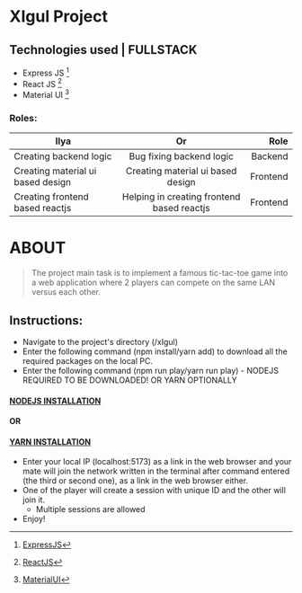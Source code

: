 # XIgul Project

## Technologies used | FULLSTACK

- Express JS [^1]
- React JS [^2]
- Material UI [^3]

[^1]: [ExpressJS](https://en.wikipedia.org/wiki/Express.js)
[^2]: [ReactJS](<https://en.wikipedia.org/wiki/React_(JavaScript_library)>)
[^3]: [MaterialUI](https://en.wikipedia.org/wiki/Material_Design)

### Roles:

| Ilya                              |                     Or                     |     Role |
| --------------------------------- | :----------------------------------------: | -------: |
| Creating backend logic            |          Bug fixing backend logic          |  Backend |
| Creating material ui based design |     Creating material ui based design      | Frontend |
| Creating frontend based reactjs   | Helping in creating frontend based reactjs | Frontend |

# ABOUT

> The project main task is to implement a famous tic-tac-toe game into a web application where 2 players can compete on the same LAN versus each other.

## Instructions:

- Navigate to the project's directory (/xIgul)
- Enter the following command (npm install/yarn add) to download all the required packages on the local PC.
- Enter the following command (npm run play/yarn run play) - NODEJS REQUIRED TO BE DOWNLOADED! OR YARN OPTIONALLY

#### [NODEJS INSTALLATION](https://nodejs.org/en/)

#### OR

#### [YARN INSTALLATION](https://classic.yarnpkg.com/lang/en/docs/install/#windows-stable)

- Enter your local IP (localhost:5173) as a link in the web browser and your mate will join the network written in the terminal after command entered (the third or second one), as a link in the web browser either.
- One of the player will create a session with unique ID and the other will join it.
  - Multiple sessions are allowed
- Enjoy!
